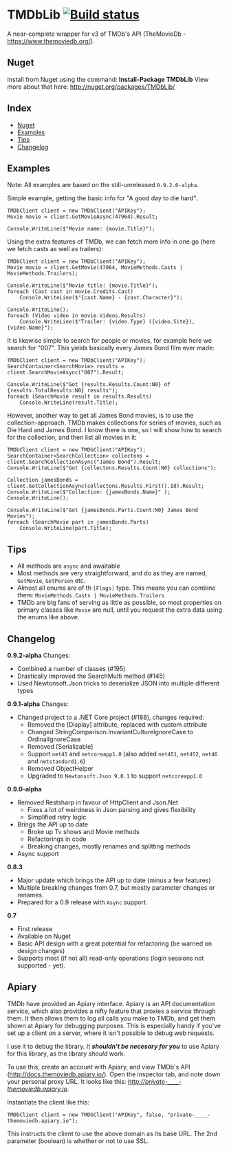 TMDbLib [![Build status](https://ci.appveyor.com/api/projects/status/t7wph9cawrl9qho0?svg=true)](https://ci.appveyor.com/project/LordMike/tmdblib)
=======

A near-complete wrapper for v3 of TMDb's API (TheMovieDb - https://www.themoviedb.org/).

Nuget
-----

Install from Nuget using the command: **Install-Package TMDbLib**
View more about that here: http://nuget.org/packages/TMDbLib/

Index
---------

- [Nuget](#nuget)
- [Examples](#examples)
- [Tips](#tips)
- [Changelog](#changelog)

Examples
--------

Note: All examples are based on the still-unreleased `0.9.2.0-alpha`. 

Simple example, getting the basic info for "A good day to die hard".

    TMDbClient client = new TMDbClient("APIKey");
    Movie movie = client.GetMovieAsync(47964).Result;
    
    Console.WriteLine($"Movie name: {movie.Title}");

Using the extra features of TMDb, we can fetch more info in one go (here we fetch casts as well as trailers):

    TMDbClient client = new TMDbClient("APIKey");
    Movie movie = client.GetMovie(47964, MovieMethods.Casts | MovieMethods.Trailers);
    
    Console.WriteLine($"Movie title: {movie.Title}");
    foreach (Cast cast in movie.Credits.Cast)
        Console.WriteLine($"{cast.Name} - {cast.Character}");

    Console.WriteLine();
    foreach (Video video in movie.Videos.Results)
        Console.WriteLine($"Trailer: {video.Type} ({video.Site}), {video.Name}");

It is likewise simple to search for people or movies, for example here we search for "007". This yields basically every James Bond film ever made:

    TMDbClient client = new TMDbClient("APIKey");
    SearchContainer<SearchMovie> results = client.SearchMovieAsync("007").Result;

    Console.WriteLine($"Got {results.Results.Count:N0} of {results.TotalResults:N0} results");
    foreach (SearchMovie result in results.Results)
        Console.WriteLine(result.Title);

However, another way to get all James Bond movies, is to use the collection-approach. TMDb makes collections for series of movies, such as Die Hard and James Bond. I know there is one, so I will show how to search for the collection, and then list all movies in it:

    TMDbClient client = new TMDbClient("APIKey");
    SearchContainer<SearchCollection> collectons = client.SearchCollectionAsync("James Bond").Result;
    Console.WriteLine($"Got {collectons.Results.Count:N0} collections");

    Collection jamesBonds = client.GetCollectionAsync(collectons.Results.First().Id).Result;
    Console.WriteLine($"Collection: {jamesBonds.Name}" );
    Console.WriteLine();

    Console.WriteLine($"Got {jamesBonds.Parts.Count:N0} James Bond Movies");
    foreach (SearchMovie part in jamesBonds.Parts)
        Console.WriteLine(part.Title);

Tips
---------

* All methods are `async` and awaitable
* Most methods are very straightforward, and do as they are named, `GetMovie`, `GetPerson` etc.
* Almost all enums are of th `[Flags]` type. This means you can combine them: `MovieMethods.Casts | MovieMethods.Trailers`
* TMDb are big fans of serving as little as possible, so most properties on primary classes like `Movie` are null, until you request the extra data using the enums like above.

Changelog
---------

**0.9.2-alpha**
Changes:
   - Combined a number of classes (#195)
   - Drastically improved the SearchMulti method (#145)
   - Used Newtonsoft.Json tricks to deserialize JSON into multiple different types

**0.9.1-alpha**
Changes:
 - Changed project to a .NET Core project (#188), changes required:
   - Removed the [Display] attribute, replaced with custom attribute
   - Changed StringComparison.InvariantCultureIgnoreCase to OrdinalIgnoreCase
   - Removed [Serializable]
   - Support `net45` and `netcoreapp1.0` (also added `net451`, `net452`, `net46` and `netstandard1.6`)
   - Removed ObjectHelper
   - Upgraded to `Newtonsoft.Json 9.0.1` to support `netcoreapp1.0`

**0.9.0-alpha**
 - Removed Restsharp in favour of HttpClient and Json.Net
   - Fixes a lot of weirdness in Json parsing and gives flexibility
   - Simplified retry logic
 - Brings the API up to date
   - Broke up Tv shows and Movie methods
   - Refactorings in code
   - Breaking changes, mostly renames and splitting methods
 - Async support

**0.8.3**

 - Major update which brings the API up to date (minus a few features)
 - Multiple breaking changes from 0.7, but mostly parameter changes or renames.
 - Prepared for a 0.9 release with `Async` support.

**0.7**

 - First release
 - Available on Nuget
 - Basic API design with a great potential for refactoring (be warned on design changes)
 - Supports most (if not all) read-only operations (login sessions not supported - yet).

Apiary
------

TMDb have provided an Apiary interface. Apiary is an API documentation service, which also provides a nifty feature that proxies a service through them. It then allows them to log all calls you make to TMDb, and get them shown at Apiary for debugging purposes. This is especially handy if you've set up a client on a server, where it isn't possible to debug web requests.

I use it to debug the library. It ***shouldn't be necesary for you*** to use Apiary for this library, as the library *should* work.

To use this, create an account with Apiary, and view TMDb's API (http://docs.themoviedb.apiary.io/). Open the inspector tab, and note down your personal proxy URL. It looks like this: *http://private-____-themoviedb.apiary.io*.

Instantiate the client like this:

    TMDbClient client = new TMDbClient("APIKey", false, "private-____-themoviedb.apiary.io");

This instructs the client to use the above domain as its base URL. The 2nd parameter (boolean) is whether or not to use SSL.
